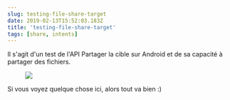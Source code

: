 ```yaml
---
slug: testing-file-share-target
date: 2019-02-13T15:52:03.183Z
title: 'testing-file-share-target'
tags: [share, intents]
---
```

Il s&#39;agit d&#39;un test de l&#39;API Partager la cible sur Android et de sa capacité à partager des fichiers.

<figure>
  <img src="/images/2019-02-13-testing-file-share-target.jpeg">
</figure>

Si vous voyez quelque chose ici, alors tout va bien :)
